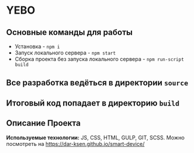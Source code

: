 # YEBO
## Основные команды для работы
* Установка - `npm i`
* Запуск локального сервера - `npm start`
* Сборка проекта без запуска локального сервера - `npm run-script build`

## Все разработка ведёться в директории `source`
## Итоговый код попадает в директорию `build`
## Описание Проекта
__Используемые технологии:__ JS, CSS, HTML, GULP, GIT, SCSS.
Можно посмотреть на https://dar-ksen.github.io/smart-device/
